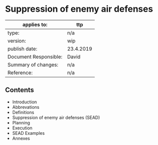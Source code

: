 # Suppression of enemy air defenses


applies to: | ttp
-------- | ---------
type: | n/a
version: | wip
publish date: | 23.4.2019
Document Responsible: | David
Summary of changes: | n/a
Reference: | n/a

## Contents
* Introduction
* Abbrevations
* Definitions
* Suppression of enemy air defenses (SEAD)
* Planning
* Execution
* SEAD Examples
* Annexes
